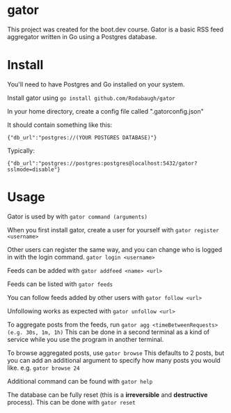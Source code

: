 # gator

This project was created for the boot.dev course. Gator is a basic RSS feed aggregator written in Go using a Postgres database.

# Install

You'll need to have Postgres and Go installed on your system.

Install gator using `go install github.com/Rodabaugh/gator`

In your home directory, create a config file called ".gatorconfig.json"

It should contain something like this:

`{"db_url":"postgres://(YOUR POSTGRES DATABASE)"}`

Typically:

`{"db_url":"postgres://postgres:postgres@localhost:5432/gator?sslmode=disable"}`

# Usage

Gator is used by with `gator command (arguments)`

When you first install gator, create a user for yourself with `gator register <username>`

Other users can register the same way, and you can change who is logged in with the login command. `gator login <username>`

Feeds can be added with `gator addfeed <name> <url>`

Feeds can be listed with `gator feeds`

You can follow feeds added by other users with `gator follow <url>`

Unfollowing works as expected with `gator unfollow <url>`

To aggregate posts from the feeds, run `gator agg <timeBetweenRequests> (e.g. 30s, 1m, 1h)` This can be done in a second terminal as a kind of service while you use the program in another terminal.

To browse aggregated posts, use `gator browse` This defaults to 2 posts, but you can add an additional argument to specify how many posts you would like. e.g. `gator browse 24`

Additional command can be found with `gator help`

The database can be fully reset (this is a **irreversible** and **destructive** process). This can be done with `gator reset`
